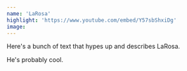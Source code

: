 ```yaml
---
name: 'LaRosa'
highlight: 'https://www.youtube.com/embed/Y57sbShxiDg'
image:
---
```


Here's a bunch of text that hypes up and describes LaRosa.

He's probably cool.